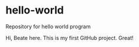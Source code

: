# hello-world
Repository for hello world program

Hi, Beate here. This is my first GitHub project.
Great!
